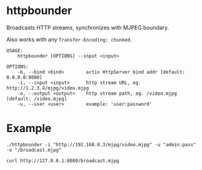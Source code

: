 # httpbounder
Broadcasts HTTP streams, synchronizes with MJPEG boundary.


Also works with any `Transfer-Encoding: chunked`.

```
USAGE:
    httpbounder [OPTIONS] --input <input>

OPTIONS:
    -b, --bind <bind>        actix HttpServer bind addr [default: 0.0.0.0:8080]
    -i, --input <input>      http stream URL, eg. http://1.2.3.4/mjpg/video.mjpg
    -o, --output <output>    http stream path, eg. /video.mjpg [default: /video.mjpg]
    -u, --user <user>        example: 'user:password'

```

Example
===

```
./httpbounder -i "http://192.168.0.3/mjpg/video.mjpg" -u "admin:pass" -o "/broadcast.mjpg"
```
```
curl http://127.0.0.1:8080/broadcast.mjpg
```
